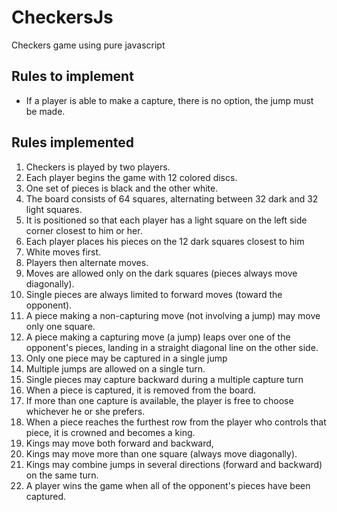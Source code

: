 CheckersJs
==========

Checkers game using pure javascript

Rules to implement
------------------

* If a player is able to make a capture, there is no option, the jump must be made.

Rules implemented
-----------------

1. Checkers is played by two players.
2. Each player begins the game with 12 colored discs.
3. One set of pieces is black and the other white.
4. The board consists of 64 squares, alternating between 32 dark and 32 light squares.
5. It is positioned so that each player has a light square on the left side corner closest to him or her.
6. Each player places his pieces on the 12 dark squares closest to him
7. White moves first.
8. Players then alternate moves.
9. Moves are allowed only on the dark squares (pieces always move diagonally).
10. Single pieces are always limited to forward moves (toward the opponent).
11. A piece making a non-capturing move (not involving a jump) may move only one square.
12. A piece making a capturing move (a jump) leaps over one of the opponent's pieces, landing in a straight diagonal line on the other side.
13. Only one piece may be captured in a single jump
14. Multiple jumps are allowed on a single turn.
15. Single pieces may capture backward during a multiple capture turn
16. When a piece is captured, it is removed from the board.
17. If more than one capture is available, the player is free to choose whichever he or she prefers.
18. When a piece reaches the furthest row from the player who controls that piece, it is crowned and becomes a king.
19. Kings may move both forward and backward,
20. Kings may move more than one square (always move diagonally).
21. Kings may combine jumps in several directions (forward and backward) on the same turn.
22. A player wins the game when all of the opponent's pieces have been captured.
